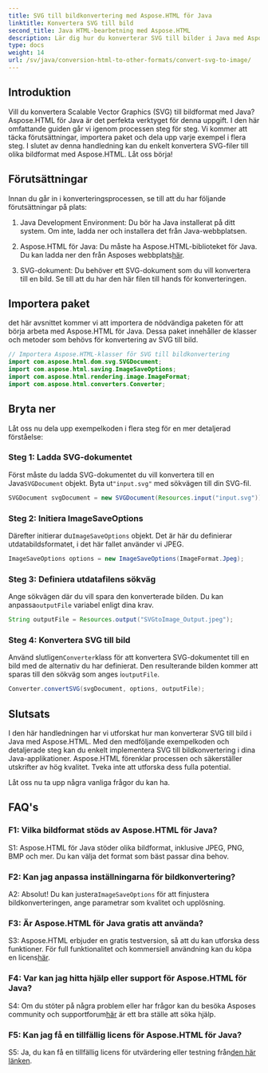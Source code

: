 ```yaml
---
title: SVG till bildkonvertering med Aspose.HTML för Java
linktitle: Konvertera SVG till bild
second_title: Java HTML-bearbetning med Aspose.HTML
description: Lär dig hur du konverterar SVG till bilder i Java med Aspose.HTML. Omfattande guide för utskrift av hög kvalitet.
type: docs
weight: 14
url: /sv/java/conversion-html-to-other-formats/convert-svg-to-image/
---
```

## Introduktion

Vill du konvertera Scalable Vector Graphics (SVG) till bildformat med Java? Aspose.HTML för Java är det perfekta verktyget för denna uppgift. I den här omfattande guiden går vi igenom processen steg för steg. Vi kommer att täcka förutsättningar, importera paket och dela upp varje exempel i flera steg. I slutet av denna handledning kan du enkelt konvertera SVG-filer till olika bildformat med Aspose.HTML. Låt oss börja!

## Förutsättningar

Innan du går in i konverteringsprocessen, se till att du har följande förutsättningar på plats:

1. Java Development Environment: Du bör ha Java installerat på ditt system. Om inte, ladda ner och installera det från Java-webbplatsen.

2.  Aspose.HTML för Java: Du måste ha Aspose.HTML-biblioteket för Java. Du kan ladda ner den från Asposes webbplats[här](https://releases.aspose.com/html/java/).

3. SVG-dokument: Du behöver ett SVG-dokument som du vill konvertera till en bild. Se till att du har den här filen till hands för konverteringen.

## Importera paket

det här avsnittet kommer vi att importera de nödvändiga paketen för att börja arbeta med Aspose.HTML för Java. Dessa paket innehåller de klasser och metoder som behövs för konvertering av SVG till bild.

```java
// Importera Aspose.HTML-klasser för SVG till bildkonvertering
import com.aspose.html.dom.svg.SVGDocument;
import com.aspose.html.saving.ImageSaveOptions;
import com.aspose.html.rendering.image.ImageFormat;
import com.aspose.html.converters.Converter;
```

## Bryta ner 

Låt oss nu dela upp exempelkoden i flera steg för en mer detaljerad förståelse:

### Steg 1: Ladda SVG-dokumentet

 Först måste du ladda SVG-dokumentet du vill konvertera till en Java`SVGDocument` objekt. Byta ut`"input.svg"` med sökvägen till din SVG-fil.

```java
SVGDocument svgDocument = new SVGDocument(Resources.input("input.svg"));
```

### Steg 2: Initiera ImageSaveOptions

 Därefter initierar du`ImageSaveOptions` objekt. Det är här du definierar utdatabildsformatet, i det här fallet använder vi JPEG.

```java
ImageSaveOptions options = new ImageSaveOptions(ImageFormat.Jpeg);
```

### Steg 3: Definiera utdatafilens sökväg

 Ange sökvägen där du vill spara den konverterade bilden. Du kan anpassa`outputFile` variabel enligt dina krav.

```java
String outputFile = Resources.output("SVGtoImage_Output.jpeg");
```

### Steg 4: Konvertera SVG till bild

 Använd slutligen`Converter`klass för att konvertera SVG-dokumentet till en bild med de alternativ du har definierat. Den resulterande bilden kommer att sparas till den sökväg som anges i`outputFile`.

```java
Converter.convertSVG(svgDocument, options, outputFile);
```

## Slutsats

I den här handledningen har vi utforskat hur man konverterar SVG till bild i Java med Aspose.HTML. Med den medföljande exempelkoden och detaljerade steg kan du enkelt implementera SVG till bildkonvertering i dina Java-applikationer. Aspose.HTML förenklar processen och säkerställer utskrifter av hög kvalitet. Tveka inte att utforska dess fulla potential.

Låt oss nu ta upp några vanliga frågor du kan ha.

## FAQ's

### F1: Vilka bildformat stöds av Aspose.HTML för Java?

S1: Aspose.HTML för Java stöder olika bildformat, inklusive JPEG, PNG, BMP och mer. Du kan välja det format som bäst passar dina behov.

### F2: Kan jag anpassa inställningarna för bildkonvertering?

 A2: Absolut! Du kan justera`ImageSaveOptions` för att finjustera bildkonverteringen, ange parametrar som kvalitet och upplösning.

### F3: Är Aspose.HTML för Java gratis att använda?

S3: Aspose.HTML erbjuder en gratis testversion, så att du kan utforska dess funktioner. För full funktionalitet och kommersiell användning kan du köpa en licens[här](https://purchase.aspose.com/buy).

### F4: Var kan jag hitta hjälp eller support för Aspose.HTML för Java?

 S4: Om du stöter på några problem eller har frågor kan du besöka Asposes community och supportforum[här](https://forum.aspose.com/) är ett bra ställe att söka hjälp.

### F5: Kan jag få en tillfällig licens för Aspose.HTML för Java?

 S5: Ja, du kan få en tillfällig licens för utvärdering eller testning från[den här länken](https://purchase.aspose.com/temporary-license/).